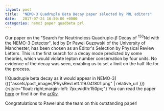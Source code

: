 ```yaml
---
layout: post
title:  "NEMO-3 Quadruple Beta Decay paper selected by PRL editors"
date:   2017-07-24 16:50:00 +0000
categories: nemo3 paper quadbeta prl
---
```


Our paper on the "Search for Neutrinoless Quadruple-$\beta$ Decay of $^{150}$Nd with the NEMO-3 Detector", led by Dr Pawel Guzowski of the University of Manchester, has been chosen as an Editor's Selection by Physical Review Letters. This is the first search for a decay mode predicted by some theories, which would violate lepton number conservation by four units. No evidence of the decay was seen, enabling us to set a limit on the half life for the process.

![Quadruple beta decay as it would appear in NEMO-3]({{"assets/post_images/PhysRevLett.119.041801.png" | relative_url }}){:style="float: right;margin-left: 7px;width:150px;"} You can read the paper [here](https://doi.org/10.1103/PhysRevLett.119.041801) or find it on the [arXiv](https://arxiv.org/abs/1705.08847).


Congratulations to Pawel and the team on this outstanding paper!
